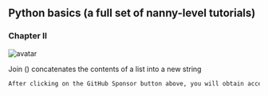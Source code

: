 ##  Python basics (a full set of nanny-level tutorials) 

###  Chapter II 

![avatar]( 9ebba0982faf453cb07b9d40947034f5.png) 

 Join () concatenates the contents of a list into a new string  

 ```python  
After clicking on the GitHub Sponsor button above, you will obtain access permissions to my private code repository ( https://github.com/slowlon/my_code_bar ) to view this blog code. By searching the code number of this blog, you can find the code you need, code number is: 2024020309574563534
 ```  
